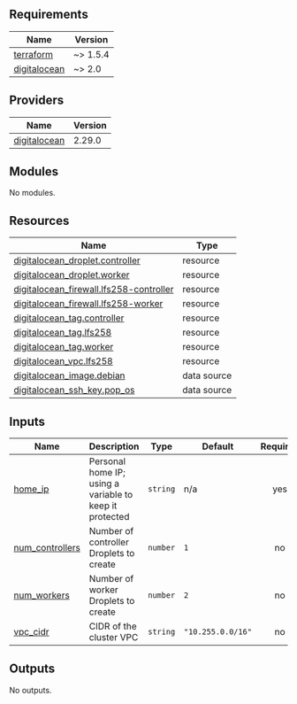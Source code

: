 <!-- BEGIN_TF_DOCS -->
## Requirements

| Name | Version |
|------|---------|
| <a name="requirement_terraform"></a> [terraform](#requirement\_terraform) | ~> 1.5.4 |
| <a name="requirement_digitalocean"></a> [digitalocean](#requirement\_digitalocean) | ~> 2.0 |

## Providers

| Name | Version |
|------|---------|
| <a name="provider_digitalocean"></a> [digitalocean](#provider\_digitalocean) | 2.29.0 |

## Modules

No modules.

## Resources

| Name | Type |
|------|------|
| [digitalocean_droplet.controller](https://registry.terraform.io/providers/digitalocean/digitalocean/latest/docs/resources/droplet) | resource |
| [digitalocean_droplet.worker](https://registry.terraform.io/providers/digitalocean/digitalocean/latest/docs/resources/droplet) | resource |
| [digitalocean_firewall.lfs258-controller](https://registry.terraform.io/providers/digitalocean/digitalocean/latest/docs/resources/firewall) | resource |
| [digitalocean_firewall.lfs258-worker](https://registry.terraform.io/providers/digitalocean/digitalocean/latest/docs/resources/firewall) | resource |
| [digitalocean_tag.controller](https://registry.terraform.io/providers/digitalocean/digitalocean/latest/docs/resources/tag) | resource |
| [digitalocean_tag.lfs258](https://registry.terraform.io/providers/digitalocean/digitalocean/latest/docs/resources/tag) | resource |
| [digitalocean_tag.worker](https://registry.terraform.io/providers/digitalocean/digitalocean/latest/docs/resources/tag) | resource |
| [digitalocean_vpc.lfs258](https://registry.terraform.io/providers/digitalocean/digitalocean/latest/docs/resources/vpc) | resource |
| [digitalocean_image.debian](https://registry.terraform.io/providers/digitalocean/digitalocean/latest/docs/data-sources/image) | data source |
| [digitalocean_ssh_key.pop_os](https://registry.terraform.io/providers/digitalocean/digitalocean/latest/docs/data-sources/ssh_key) | data source |

## Inputs

| Name | Description | Type | Default | Required |
|------|-------------|------|---------|:--------:|
| <a name="input_home_ip"></a> [home\_ip](#input\_home\_ip) | Personal home IP; using a variable to keep it protected | `string` | n/a | yes |
| <a name="input_num_controllers"></a> [num\_controllers](#input\_num\_controllers) | Number of controller Droplets to create | `number` | `1` | no |
| <a name="input_num_workers"></a> [num\_workers](#input\_num\_workers) | Number of worker Droplets to create | `number` | `2` | no |
| <a name="input_vpc_cidr"></a> [vpc\_cidr](#input\_vpc\_cidr) | CIDR of the cluster VPC | `string` | `"10.255.0.0/16"` | no |

## Outputs

No outputs.
<!-- END_TF_DOCS -->

